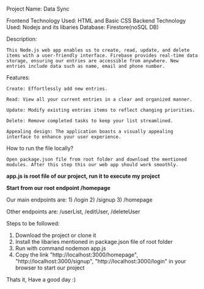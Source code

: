 Project Name: Data Sync

Frontend Technology Used: HTML and Basic CSS
Backend Technology Used: Nodejs and its libaries
Database: Firestore(noSQL DB)

Description:

    This Node.js web app enables us to create, read, update, and delete items with a user-friendly interface. Firebase provides real-time data storage, ensuring our entries are accessible from anywhere. New entries include data such as name, email and phone number.

Features:

    Create: Effortlessly add new entries.

    Read: View all your current entries in a clear and organized manner.

    Update: Modify existing entries items to reflect changing priorities.

    Delete: Remove completed tasks to keep your list streamlined.

    Appealing design: The application boasts a visually appealing interface to enhance your user experience.
    
How to run the file locally?

    Open package.json file from root folder and download the mentioned modules. After this step this our web app should work smoothly. 

**app.js is root file of our project, run it to execute my project**

**Start from our root endpoint /homepage**

Our main endpoints are:
    1) /login
    2) /signup
    3) /homepage

Other endpoints are: /userList, /editUser, /deleteUser

Steps to be followed:
1) Download the project or clone it
2) Install the libaries mentioned in package.json file of root folder
3) Run with command nodemon app.js
4) Copy the link "http://localhost:3000/homepage", "http://localhost:3000/signup", "http://localhost:3000/login" in your browser to start our project

Thats it, Have a good day :)


